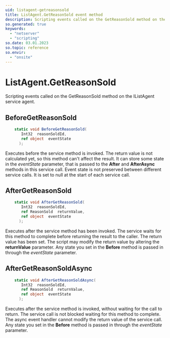 ```yaml
---
uid: listagent-getreasonsold
title: ListAgent.GetReasonSold event method
description: Scripting events called on the GetReasonSold method on the ListAgent service agent.
so.generated: true
keywords:
  - "netserver"
  - "scripting"
so.date: 03.01.2023
so.topic: reference
so.envir:
  - "onsite"
---
```

# ListAgent.GetReasonSold

Scripting events called on the <see cref='M:SuperOffice.CRM.Services.IListAgent.GetReasonSold'>GetReasonSold</see> method on the <see cref='IListAgent'>IListAgent</see>  service agent.

## BeforeGetReasonSold
```cs
    static void BeforeGetReasonSold(
       Int32  reasonSoldId,
       ref object  eventState
      );
```
Executes before the service method is invoked.
The return value is not calculated yet, so this method can't affect the result.
It can store some state in the *eventState* parameter, that is passed to the **After** and **AfterAsync** methods in this service call.
Event state is not preserved between different service calls. It is set to null at the start of each service call.
## AfterGetReasonSold
```cs
    static void AfterGetReasonSold(
       Int32  reasonSoldId,
       ref ReasonSold  returnValue,
       ref object  eventState
      );
```
Executes after the service method has been invoked. The service waits for this method to complete before returning the result to the caller.
The return value has been set. The script may modify the return value by altering the **returnValue** parameter.
Any state you set in the **Before** method is passed in through the *eventState* parameter.
## AfterGetReasonSoldAsync
```cs
    static void AfterGetReasonSoldAsync(
       Int32  reasonSoldId,
       ref ReasonSold  returnValue,
       ref object  eventState
      );
```
Executes after the service method is invoked, without waiting for the call to return.
The service call is not blocked waiting for this method to complete.
The async event handler cannot modify the return value of the service call.
Any state you set in the **Before** method is passed in through the *eventState* parameter.


